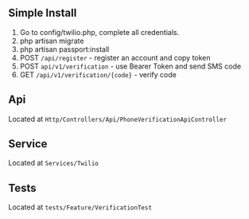 ## Simple Install

1. Go to config/twilio.php, complete all credentials.
2. php artisan migrate
3. php artisan passport:install
4. POST `/api/register` - register an account and copy token
5. POST `api/v1/verification` - use Bearer Token and send SMS code
6. GET `/api/v1/verification/{code}` - verify code

## Api

Located at `Http/Controllers/Api/PhoneVerificationApiController`

## Service

Located at `Services/Twilio`

## Tests

Located at `tests/Feature/VerificationTest`